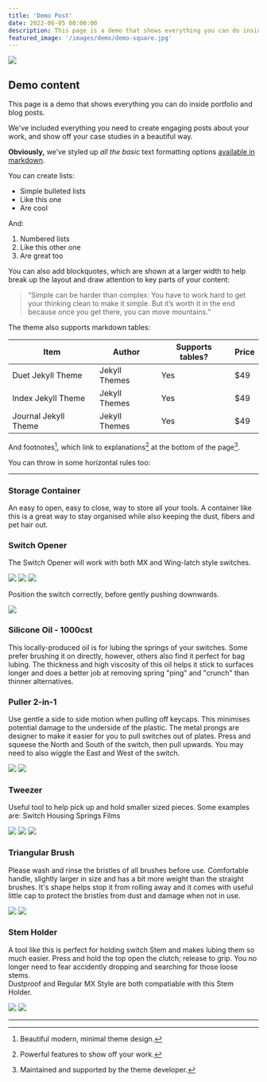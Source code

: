 ```yaml
---
title: 'Demo Post'
date: 2022-06-05 00:00:00
description: This page is a demo that shows everything you can do inside portfolio and blog posts.
featured_image: '/images/demo/demo-square.jpg'
---
```


![](/images/demo/demo-landscape.jpg)

## Demo content

This page is a demo that shows everything you can do inside portfolio and blog posts.

We've included everything you need to create engaging posts about your work, and show off your case studies in a beautiful way.

**Obviously,** we’ve styled up *all the basic* text formatting options [available in markdown](https://github.com/adam-p/markdown-here/wiki/Markdown-Cheatsheet).

You can create lists:

* Simple bulleted lists
* Like this one
* Are cool

And:

1. Numbered lists
2. Like this other one
3. Are great too

You can also add blockquotes, which are shown at a larger width to help break up the layout and draw attention to key parts of your content:

> “Simple can be harder than complex: You have to work hard to get your thinking clean to make it simple. But it’s worth it in the end because once you get there, you can move mountains.”

The theme also supports markdown tables:

| Item                 | Author        | Supports tables? | Price |
|----------------------|---------------|------------------|-------|
| Duet Jekyll Theme    | Jekyll Themes | Yes              | $49   |
| Index Jekyll Theme   | Jekyll Themes | Yes              | $49   |
| Journal Jekyll Theme | Jekyll Themes | Yes              | $49   |

And footnotes[^1], which link to explanations[^2] at the bottom of the page[^3].

[^1]: Beautiful modern, minimal theme design.
[^2]: Powerful features to show off your work.
[^3]: Maintained and supported by the theme developer.

You can throw in some horizontal rules too:

---

### Storage Container
An easy to open, easy to close, way to store all your tools. A container like this is a great way to stay organised while also keeping the dust, fibers and pet hair out. 

### Switch Opener
The Switch Opener will work with both MX and Wing-latch style switches.

<div class="gallery" data-columns="3">
	<img src="/images/Photo_Blog/Switch_Opener.jpg">
	<img src="/images/Photo_Blog/Switch_Opener_Kailh.jpg">
	<img src="/images/Photo_Blog/Switch_Opener_MX.jpg">
</div>

Position the switch correctly, before gently pushing downwards. 

<div class="gallery" data-columns="1">
	<img src="/images/Photo_Blog/Switch_Opener_MX_Open.jpg">
</div>

### Silicone Oil - 1000cst
This locally-produced oil is for lubing the springs of your switches. Some prefer brushing it on directly, however, others also find it perfect for bag lubing. 
The thickness and high viscosity of this oil helps it stick to surfaces longer and does a better job at removing spring "ping" and "crunch" than thinner alternatives.  
<div class="gallery" data-columns="3">

</div>

### Puller 2-in-1 
Use gentle a side to side motion when pulling off keycaps. This minimises potential damage to the underside of the plastic. 
The metal prongs are designer to make it easier for you to pull switches out of plates. Press and squeese the North and South of the switch, then pull upwards. 
You may need to also wiggle the East and West of the switch. 

<div class="gallery" data-columns="2">
<img src="/images/Photo_Blog/Wire_Puller.jpg">
<img src="/images/Photo_Blog/Switch_Puller.jpg">
</div>

### Tweezer
Useful tool to help pick up and hold smaller sized pieces.
Some examples are:
Switch Housing
Springs
Films

<div class="gallery" data-columns="3">
	<img src="/images/Photo_Blog/Tweeser_Film.jpg">
	<img src="/images/Photo_Blog/Tweeser_Spring.jpg">
	<img src="/images/Photo_Blog/Tweeser_Top.jpg">
</div>

### Triangular Brush
Please wash and rinse the bristles of all brushes before use. 
Comfortable handle, slightly larger in size and has a bit more weight than the straight brushes. 
It's shape helps stop it from rolling away and it comes with useful little cap to protect the bristles from dust and damage when not in use.  

<div class="gallery" data-columns="2">
	<img src="/images/Photo_Blog/Brush.jpg">
	<img src="/images/Photo_Blog/Brush2.jpg">
</div>

### Stem Holder
A tool like this is perfect for holding switch Stem and makes lubing them so much easier. Press and hold the top open the clutch; release to grip. 
You no longer need to fear accidently dropping and searching for those loose stems.  
Dustproof and Regular MX Style are both compatiable with this Stem Holder. 

<div class="gallery" data-columns="2">
	<img src="/images/Photo_Blog/Stem_Holder_Dustproof.jpg">
	<img src="/images/Photo_Blog/Stem_Holder_MX.jpg">
</div>

---

